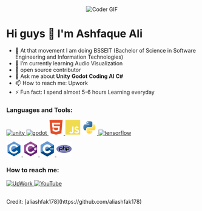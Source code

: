 <p align="center">

  <img src="https://media.giphy.com/media/SWoSkN6DxTszqIKEqv/giphy.gif" alt="Coder GIF" width="250" height="200">
  
</p>

# Hi guys 👋  I'm Ashfaque Ali





- 🔭 At that movement I am doing BSSEIT (Bachelor of Science in Software Engineering and Information Technologies)
- 🌱 I’m currently learning Audio Visualization
- 👯 open source contributor
- 💬 Ask me about **Unity** **Godot** **Coding AI** **C#**
- 📫 How to reach me: Upwork
- ⚡  Fun fact: I spend almost 5-6 hours Learning everyday


<h3 align="left">Languages and Tools:</h3>
<p align="left"> <a href="https://unity.com" target="_blank"> <img src="https://seeklogo.com/images/U/unity-logo-988A22E703-seeklogo.com.png" alt="unity" width="40" height="40"/> </a> <a href="https://godotengine.org" target="_blank"> <img src="https://upload.wikimedia.org/wikipedia/commons/thumb/6/6a/Godot_icon.svg/2048px-Godot_icon.svg.png" alt="godot" width="40" height="40"/> </a> <a href="https://www.w3.org/html/" target="_blank"> <img src="https://github.com/devicons/devicon/blob/master/icons/html5/html5-plain.svg" alt="html5" width="40" height="40"/> </a> 
  <a href="https://developer.mozilla.org/en-US/docs/Web/JavaScript" target="_blank"> <img src="https://github.com/devicons/devicon/blob/master/icons/javascript/javascript-plain.svg" alt="javascript" width="40" height="40"/></a>        
  <a href="https://www.python.org" target="_blank"> <img src="https://github.com/devicons/devicon/blob/master/icons/python/python-original.svg" alt="python" width="40" height="40"/> </a>   
  <a href="https://www.tensorflow.org" target="_blank"> <img src="https://www.vectorlogo.zone/logos/tensorflow/tensorflow-icon.svg" alt="tensorflow" width="40" height="40"/> </a> 
  
<p align="left"> 
<a href="https://www.cprogramming.com/" target="_blank"> <img src="https://github.com/devicons/devicon/blob/master/icons/c/c-original.svg" alt="c" width="40" height="40"/> </a> 
<a href="https://www.w3schools.com/cs/" target="_blank"> <img src="https://github.com/devicons/devicon/blob/master/icons/csharp/csharp-original.svg" alt="csharp" width="40" height="40"/> </a> <a href="https://www.w3schools.com/css/" target="_blank"> <img src="https://github.com/devicons/devicon/blob/master/icons/cplusplus/cplusplus-original.svg" alt="C++" width="40" height="40"/> 
  <a href="https://www.php.net" target="_blank"> <img src="https://github.com/devicons/devicon/blob/master/icons/php/php-original.svg" alt="php" width="40" height="40"/> </a> 


<h3 align="left">How to reach me:</h3>
<p align="left"> <a href="https://www.upwork.com/freelancers/~016ea79e9b18862762" target="_blank"> <img src="https://cdn.iconscout.com/icon/free/png-256/free-upwork-3629131-3030271.png" alt="UpWork" width="40" /> </a> 
                                                                                                     <a href="https://www.youtube.com/@ErrorHunter404/about" target="_blank"> <img src="https://static.vecteezy.com/system/resources/thumbnails/023/986/704/small/youtube-logo-youtube-logo-transparent-youtube-icon-transparent-free-free-png.png" alt="YouTube" width="40" /> </a> 
</p>
<p align="left"> 
</p>
<br>
Credit: [aliashfak178](https://github.com/aliashfak178)
